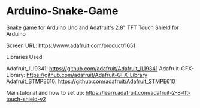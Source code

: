 # Arduino-Snake-Game
Snake game for Arduino Uno and Adafruit's 2.8" TFT Touch Shield for Arduino 

Screen URL: https://www.adafruit.com/product/1651

Libraries Used:

  Adafruit_ILI9341: https://github.com/adafruit/Adafruit_ILI9341
  Adafruit-GFX-Library: https://github.com/adafruit/Adafruit-GFX-Library
  Adafruit_STMPE610: https://github.com/adafruit/Adafruit_STMPE610
  
Main tutorial and how to set up: https://learn.adafruit.com/adafruit-2-8-tft-touch-shield-v2
